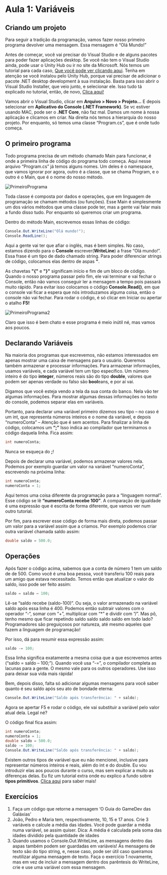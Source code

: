 # Aula 1: Variáveis

## Criando um projeto
Para seguir a tradição da programação, vamos fazer nosso primeiro programa devolver uma mensagem. Essa mensagem é “Olá Mundo!”

Antes de começar, você vai precisar do Visual Studio e de alguns pacotes para poder fazer aplicações desktop. Se você não tem o Visual Studio ainda, pode usar o Unity Hub ou ir no site da Microsoft. Nós temos um tutorial para cada caso, [Que você pode ver clicando aqui](Configurando%20o%20Ambiente%20de%20Desenvolvimento). Tenha em atenção se você instalou pelo Unity Hub, porque vai precisar de adicionar o pacote .NET desktop development à sua instalação. Basta para isso abrir o Visual Studio Installer, que veio junto, e selecionar ele. Isso tudo tá explicado no tutorial, então, de novo, [Clica aqui!](Configurando%20o%20Ambiente%20de%20Desenvolvimento)

Vamos abrir o Visual Studio, clicar em **Arquivo > Novo > Projeto...** E depois selecionar em **Aplicativo do Console (.NET Framework)**. Se vc estiver usando MAC, pode ser o **.NET Core**, não faz mal.
Damos um nome à nossa aplicação e clicamos em criar.
Na direita nós temos a hierarquia do nosso projeto. Por enquanto, só temos uma classe “Program.cs”, que é onde tudo começa.

## O primeiro programa
Todo programa precisa de um método chamado Main para funcionar, é onde a primeira linha de código do programa todo começa.
Aqui nesse arquivo “Program.cs” já temos alguns nomes. Um deles é o namespace, que vamos ignorar por agora, outro é a classe, que se chama Program, e o outro é o Main, que é o nome do nosso método.

![PrimeiroPrograma](primeiro_programa_1.PNG)

Toda classe é composta por dados e operações, que em linguagem de programação se chamam métodos (ou funções). Esse Main é simplesmente um dos vários métodos que uma classe pode ter, mas a gente vai falar mais a fundo disso tudo. Por enquanto só queremos criar um programa.

Dentro do método Main, escrevemos essas linhas de código:

```cs 
Console.Out.WriteLine("Olá mundo!");
Console.ReadLine();
``` 

Aqui a gente vai ter que afiar o inglês, mas é bem simples. No caso, estamos dizendo para o **Console** escrever(**WriteLine**) a frase “Olá mundo!”. Essa frase é um tipo de dado chamado string. Para poder diferenciar strings de código, colocamos elas dentro de aspas **"**.

As chavetas **"{"** e **"}"** significam início e fim de um bloco de código. Quando o nosso programa passar pelo fim, ele vai terminar e vai fechar o Console, então não vamos conseguir ler a mensagem a tempo pois passará muito rápido. Para evitar isso colocamos o código **Console.Read()**, em que o console vai ficar a espera que nós introduzamos alguma coisa, então o console não vai fechar.
Para rodar o código, é só clicar em Iniciar ou apertar o atalho **F5!**

![PrimeiroPrograma2](primeiro_programa_2.PNG)

Claro que isso é bem chato e esse programa é meio inútil né, mas vamos aos poucos.

## Declarando Variáveis

Na maioria dos programas que escrevemos, não estamos interessados em apenas mostrar uma caixa de mensagens para o usuário. Queremos também armazenar e processar informações.
Para armazenar informações, usamos variáveis, e cada variável tem um tipo específico. Um número inteiro é do tipo **integer**, números reais são do tipo **double**, valores que podem ser apenas verdade ou falso são **bool**eans, e por aí vai.

Digamos que você esteja vendo a tela da sua conta do banco. Nela vão ter algumas informações. Para mostrar algumas dessas informações no texto do console, podemos separar elas em variáveis.

Portanto, para declarar uma variável primeiro dizemos seu tipo – no caso é um int, que representa números inteiros e o nome da variável, e depois “numeroConta” – Atenção que é sem acentos. Para finalizar a linha de código, colocamos um **“;”** Isso indica ao compilador que terminamos o código daquela linha. Fica assim:

```cs 
int numeroConta;
``` 

Nunca se esqueça do **;**!

Depois de declarar uma variável, podemos armazenar valores nela. Podemos por exemplo guardar um valor na variável “numeroConta”, escrevendo na próxima linha:

```cs 
int numeroConta;
numeroConta = 1;
``` 


Aqui temos uma coisa diferente da programação para a “linguagem normal”. Esse código se lê **“numeroConta recebe 100”**. A comparação de igualdade é uma expressão que é escrita de forma diferente, que vamos ver num outro tutorial.

Por fim, para escrever esse código de forma mais direta, podemos passar um valor para a variável assim que a criamos. Por exemplo podemos criar outra variável chamada saldo assim:

```cs 
double saldo = 500.0;
```

## Operações

Após fazer o código acima, sabemos que a conta de número 1 tem um saldo de de 500. Como você é uma boa pessoa, você transferiu 100 reais para um amigo que estava necessitado. Temos então que atualizar o valor do saldo, isso pode ser feito assim:

```cs 
saldo = saldo – 100;
```

Lê-se “saldo recebe (saldo-100)”. Ou seja, o valor armazenado na variável saldo após essa linha é 400. Podemos então subtrair valores com o operador “-“, somar com “+”, multiplicar com “*” e dividir com “/”.
Mas pô, tenho mesmo que ficar repetindo saldo saldo saldo saldo em todo lado? Programadores são preguiçosos por natureza, até mesmo aqueles que fazem a linguagem de programação! 

Por isso, dá para resumir essa expressão assim:

```cs 
saldo -= 100;
```

Essa linha significa exatamente a mesma coisa que a que escrevemos antes (“saldo = saldo – 100;”). Quando você usa “-=”, o compilador completa as lacunas para a gente. O mesmo vale para os outros operadores. Use isso para deixar sua vida mais rápida!

Bem, depois disso, falta só adicionar algumas mensagens para você saber quanto é seu saldo após seu ato de bondade eterna:

```cs 
Console.Out.WriteLine("Saldo após transferência: " + saldo);
```

Agora se apertar F5 e rodar o código, ele vai substituir a variável pelo valor atual dela. Legal né?

O código final fica assim:

```cs 
int numeroConta;
numeroConta = 1;
double saldo = 500.0;
saldo -= 100;
Console.Out.WriteLine("Saldo após transferência: " + saldo);
```

Existem outros tipos de variável que eu não mencionei, inclusive para representar números inteiros e reais, além do int e do double. Eu vou introduzir elas aos poucos durante o curso, mas sem explicar a muito as diferenças delas. Eu fiz um tutorial extra onde eu explico a fundo sobre **tipos primitivos**. [Clica aqui](Tipos%20Primitivos) para saber mais!


## Exercícios

1. Faça um código que retorne a mensagem ‘O Guia do GameDev das Galáxias’
1. João, Pedro e Maria tem, respectivamente, 10, 15 e 17 anos. Crie 3 variáveis e calcule a média das idades. Você pode guardar a média numa variável, se assim quiser.
   Dica: A média é calculada pela soma das idades dividido pela quantidade de idades
1. Quando usamos o Console.Out.WriteLine, as mensagens dentro das aspas também podem ser guardadas em variáveis! As mensagens de texto são do tipo string, e, nesse caso, pode ser útil caso queiramos reutilizar alguma mensagem de texto.
Faça o exercício 1 novamente, mas em vez de incluir a mensagem dentro dos parêntesis do WriteLine, crie e use uma variável com essa mensagem.



